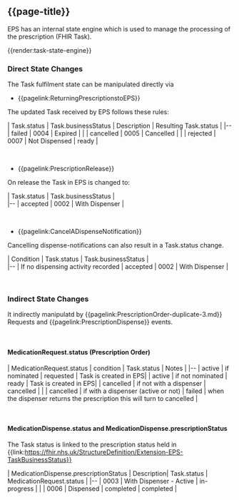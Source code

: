 ## {{page-title}}

EPS has an internal state engine which is used to manage the processing of the prescription (FHIR Task).

{{render:task-state-engine}}

### Direct State Changes

The Task fulfilment state can be manipulated directly via 

- {{pagelink:ReturningPrescriptionstoEPS}}

The updated Task received by EPS follows these rules:

| Task.status | Task.businessStatus | Description | Resulting Task.status |
|-- 
| failed | 0004 | Expired | |
| cancelled | 0005 | Cancelled | |
| rejected | 0007 | Not Dispensed | ready |

<br>

- {{pagelink:PrescriptionRelease}}

On release the Task in EPS is changed to: 

| Task.status | Task.businessStatus |  
|-- 
| accepted | 0002 | With Dispenser | 

<br/>

- {{pagelink:CancelADispenseNotification}}

Cancelling dispense-notifications can also result in a Task.status change.

| Condition | Task.status | Task.businessStatus |  
|-- 
| If no dispensing activity recorded | accepted | 0002 | With Dispenser | 

<br/>

### Indirect State Changes

It indirectly manipulatd by {{pagelink:PrescriptionOrder-duplicate-3.md}} 
Requests and {{pagelink:PrescriptionDispense}} events.

<br/>



#### MedicationRequest.status (Prescription Order)

| MedicationRequest.status | condition | Task.status | Notes |
|--
| active | if nominated | requested | Task is created in EPS|
| active | if not nominated | ready | Task is created in EPS|
| cancelled | if not with a dispenser | cancelled | | 
| cancelled | if with a dispenser (active or not) | failed | when the dispenser returns the prescription this will turn to cancelled |

<br/>

#### MedicationDispense.status and MedicationDispense.prescriptionStatus

The Task status is linked to the prescription status held in {{link:https://fhir.nhs.uk/StructureDefinition/Extension-EPS-TaskBusinessStatus}}

| MedicationDispense.prescriptionStatus | Description| Task.status | MedicationRequest.status |
|--
| 0003 | With Dispenser - Active | in-progress | |
| 0006 | Dispensed | completed | completed |

<br/>


